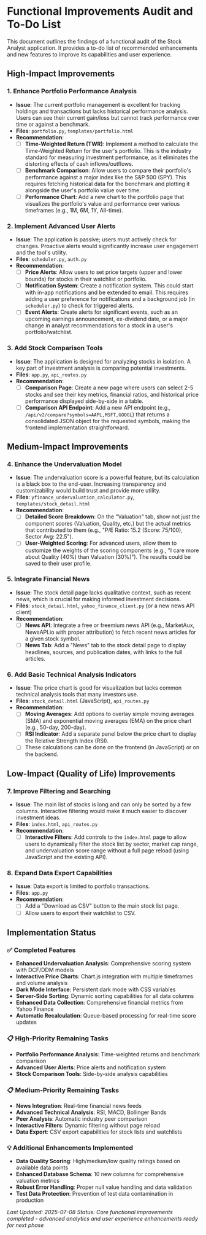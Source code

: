 # Functional Improvements Audit and To-Do List

This document outlines the findings of a functional audit of the Stock Analyst application. It provides a to-do list of recommended enhancements and new features to improve its capabilities and user experience.

## High-Impact Improvements

### 1. Enhance Portfolio Performance Analysis
- **Issue**: The current portfolio management is excellent for tracking holdings and transactions but lacks historical performance analysis. Users can see their current gain/loss but cannot track performance over time or against a benchmark.
- **Files**: `portfolio.py`, `templates/portfolio.html`
- **Recommendation**:
    - [ ] **Time-Weighted Return (TWR)**: Implement a method to calculate the Time-Weighted Return for the user's portfolio. This is the industry standard for measuring investment performance, as it eliminates the distorting effects of cash inflows/outflows.
    - [ ] **Benchmark Comparison**: Allow users to compare their portfolio's performance against a major index like the S&P 500 (SPY). This requires fetching historical data for the benchmark and plotting it alongside the user's portfolio value over time.
    - [ ] **Performance Chart**: Add a new chart to the portfolio page that visualizes the portfolio's value and performance over various timeframes (e.g., 1M, 6M, 1Y, All-time).

### 2. Implement Advanced User Alerts
- **Issue**: The application is passive; users must actively check for changes. Proactive alerts would significantly increase user engagement and the tool's utility.
- **Files**: `scheduler.py`, `auth.py`
- **Recommendation**:
    - [ ] **Price Alerts**: Allow users to set price targets (upper and lower bounds) for stocks in their watchlist or portfolio.
    - [ ] **Notification System**: Create a notification system. This could start with in-app notifications and be extended to email. This requires adding a user preference for notifications and a background job (in `scheduler.py`) to check for triggered alerts.
    - [ ] **Event Alerts**: Create alerts for significant events, such as an upcoming earnings announcement, ex-dividend date, or a major change in analyst recommendations for a stock in a user's portfolio/watchlist.

### 3. Add Stock Comparison Tools
- **Issue**: The application is designed for analyzing stocks in isolation. A key part of investment analysis is comparing potential investments.
- **Files**: `app.py`, `api_routes.py`
- **Recommendation**:
    - [ ] **Comparison Page**: Create a new page where users can select 2-5 stocks and see their key metrics, financial ratios, and historical price performance displayed side-by-side in a table.
    - [ ] **Comparison API Endpoint**: Add a new API endpoint (e.g., `/api/v2/compare?symbols=AAPL,MSFT,GOOGL`) that returns a consolidated JSON object for the requested symbols, making the frontend implementation straightforward.

## Medium-Impact Improvements

### 4. Enhance the Undervaluation Model
- **Issue**: The undervaluation score is a powerful feature, but its calculation is a black box to the end-user. Increasing transparency and customizability would build trust and provide more utility.
- **Files**: `yfinance_undervaluation_calculator.py`, `templates/stock_detail.html`
- **Recommendation**:
    - [ ] **Detailed Score Breakdown**: On the "Valuation" tab, show not just the component scores (Valuation, Quality, etc.) but the actual metrics that contributed to them (e.g., "P/E Ratio: 15.2 (Score: 75/100), Sector Avg: 22.5").
    - [ ] **User-Weighted Scoring**: For advanced users, allow them to customize the weights of the scoring components (e.g., "I care more about Quality (40%) than Valuation (30%)"). The results could be saved to their user profile.

### 5. Integrate Financial News
- **Issue**: The stock detail page lacks qualitative context, such as recent news, which is crucial for making informed investment decisions.
- **Files**: `stock_detail.html`, `yahoo_finance_client.py` (or a new news API client)
- **Recommendation**:
    - [ ] **News API**: Integrate a free or freemium news API (e.g., MarketAux, NewsAPI.io with proper attribution) to fetch recent news articles for a given stock symbol.
    - [ ] **News Tab**: Add a "News" tab to the stock detail page to display headlines, sources, and publication dates, with links to the full articles.

### 6. Add Basic Technical Analysis Indicators
- **Issue**: The price chart is good for visualization but lacks common technical analysis tools that many investors use.
- **Files**: `stock_detail.html` (JavaScript), `api_routes.py`
- **Recommendation**:
    - [ ] **Moving Averages**: Add options to overlay simple moving averages (SMA) and exponential moving averages (EMA) on the price chart (e.g., 50-day, 200-day).
    - [ ] **RSI Indicator**: Add a separate panel below the price chart to display the Relative Strength Index (RSI).
    - [ ] These calculations can be done on the frontend (in JavaScript) or on the backend.

## Low-Impact (Quality of Life) Improvements

### 7. Improve Filtering and Searching
- **Issue**: The main list of stocks is long and can only be sorted by a few columns. Interactive filtering would make it much easier to discover investment ideas.
- **Files**: `index.html`, `api_routes.py`
- **Recommendation**:
    - [ ] **Interactive Filters**: Add controls to the `index.html` page to allow users to dynamically filter the stock list by sector, market cap range, and undervaluation score range without a full page reload (using JavaScript and the existing API).

### 8. Expand Data Export Capabilities
- **Issue**: Data export is limited to portfolio transactions.
- **Files**: `app.py`
- **Recommendation**:
    - [ ] Add a "Download as CSV" button to the main stock list page.
    - [ ] Allow users to export their watchlist to CSV.

## Implementation Status

### ✅ Completed Features
- **Enhanced Undervaluation Analysis**: Comprehensive scoring system with DCF/DDM models
- **Interactive Price Charts**: Chart.js integration with multiple timeframes and volume analysis
- **Dark Mode Interface**: Persistent dark mode with CSS variables
- **Server-Side Sorting**: Dynamic sorting capabilities for all data columns
- **Enhanced Data Collection**: Comprehensive financial metrics from Yahoo Finance
- **Automatic Recalculation**: Queue-based processing for real-time score updates

### 📋 High-Priority Remaining Tasks
- **Portfolio Performance Analysis**: Time-weighted returns and benchmark comparison
- **Advanced User Alerts**: Price alerts and notification system
- **Stock Comparison Tools**: Side-by-side analysis capabilities

### 📋 Medium-Priority Remaining Tasks
- **News Integration**: Real-time financial news feeds
- **Advanced Technical Analysis**: RSI, MACD, Bollinger Bands
- **Peer Analysis**: Automatic industry peer comparison
- **Interactive Filters**: Dynamic filtering without page reload
- **Data Export**: CSV export capabilities for stock lists and watchlists

### 💡 Additional Enhancements Implemented
- **Data Quality Scoring**: High/medium/low quality ratings based on available data points
- **Enhanced Database Schema**: 10 new columns for comprehensive valuation metrics
- **Robust Error Handling**: Proper null value handling and data validation
- **Test Data Protection**: Prevention of test data contamination in production

*Last Updated: 2025-07-08*
*Status: Core functional improvements completed - advanced analytics and user experience enhancements ready for next phase*
